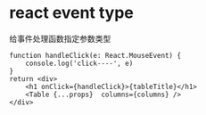 # react event type
给事件处理函数指定参数类型
```
function handleClick(e: React.MouseEvent) {
    console.log('click----', e)
}
return <div>
    <h1 onClick={handleClick}>{tableTitle}</h1>
    <Table {...props}  columns={columns} />
</div>
```